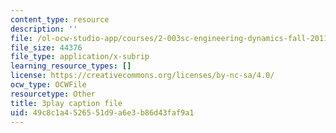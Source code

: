 ```yaml
---
content_type: resource
description: ''
file: /ol-ocw-studio-app/courses/2-003sc-engineering-dynamics-fall-2011/49c8c1a4526551d9a6e3b86d43faf9a1_6wPHoFjnYXI.vtt
file_size: 44376
file_type: application/x-subrip
learning_resource_types: []
license: https://creativecommons.org/licenses/by-nc-sa/4.0/
ocw_type: OCWFile
resourcetype: Other
title: 3play caption file
uid: 49c8c1a4-5265-51d9-a6e3-b86d43faf9a1
---
```

